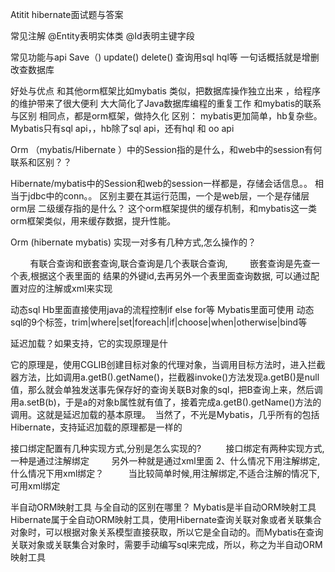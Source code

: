 Atitit hibernate面试题与答案


常见注解
@Entity表明实体类   	@Id表明主键字段

常见功能与api
Save（)  update() delete()  查询用sql hql等
一句话概括就是增删改查数据库

好处与优点
和其他orm框架比如mybatis 类似，把数据库操作独立出来 ，给程序的维护带来了很大便利  大大简化了Java数据库编程的重复工作
和mybatis的联系与区别
相同点，都是orm框架，做持久化
区别： mybatis更加简单，hb复杂些。
Mybatis只有sql api，，hb除了sql api，还有hql 和 oo api


Orm （mybatis/Hibernate ）中的Session指的是什么，和web中的session有何联系和区别？？

Hibernate/mybatis中的Session和web的session一样都是，存储会话信息。。
相当于jdbc中的conn。。
区别主要在其运行范围，一个是web层，一个是存储层orm层
 二级缓存指的是什么？ 
这个orm框架提供的缓存机制，和mybatis这一类orm框架类似，用来缓存数据，提升性能。


 Orm (hibernate mybatis) 实现一对多有几种方式,怎么操作的？ 

        有联合查询和嵌套查询,联合查询是几个表联合查询, 
        嵌套查询是先查一个表,根据这个表里面的 结果的外键id,去再另外一个表里面查询数据, 
可以通过配置对应的注解或xml来实现

动态sql
Hb里面直接使用java的流程控制if else for等
Mybatis里面可使用 动态sql的9个标签，trim|where|set|foreach|if|choose|when|otherwise|bind等


延迟加载？如果支持，它的实现原理是什

它的原理是，使用CGLIB创建目标对象的代理对象，当调用目标方法时，进入拦截器方法，比如调用a.getB().getName()，拦截器invoke()方法发现a.getB()是null值，那么就会单独发送事先保存好的查询关联B对象的sql，把B查询上来，然后调用a.setB(b)，于是a的对象b属性就有值了，接着完成a.getB().getName()方法的调用。这就是延迟加载的基本原理。 
当然了，不光是Mybatis，几乎所有的包括Hibernate，支持延迟加载的原理都是一样的


接口绑定配置有几种实现方式,分别是怎么实现的? 
        接口绑定有两种实现方式,一种是通过注解绑定 
        另外一种就是通过xml里面 
2、什么情况下用注解绑定,什么情况下用xml绑定？ 
        当比较简单时候,用注解绑定,不适合注解的情况下,可用xml绑定


 半自动ORM映射工具 与全自动的区别在哪里？
Mybatis是半自动ORM映射工具
Hibernate属于全自动ORM映射工具，使用Hibernate查询关联对象或者关联集合对象时，可以根据对象关系模型直接获取，所以它是全自动的。而Mybatis在查询关联对象或关联集合对象时，需要手动编写sql来完成，所以，称之为半自动ORM映射工具


